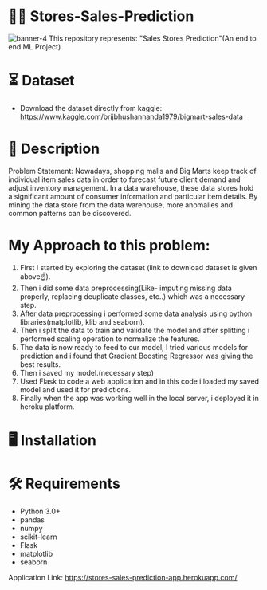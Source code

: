 # 🏪🏬 Stores-Sales-Prediction
![banner-4](https://user-images.githubusercontent.com/45726271/132082577-7acf21ca-444b-4921-9822-5e14e088bb13.png)
This repository represents: "Sales Stores Prediction"(An end to end ML Project)

# ⏳ Dataset
* Download the dataset directly from kaggle:
https://www.kaggle.com/brijbhushannanda1979/bigmart-sales-data

# 📝 Description
Problem Statement:
Nowadays, shopping malls and Big Marts keep track of individual item sales data in 
order to forecast future client demand and adjust inventory management. In a data 
warehouse, these data stores hold a significant amount of consumer information and 
particular item details. By mining the data store from the data warehouse, more 
anomalies and common patterns can be discovered.

# My Approach to this problem:
1. First i started by exploring the dataset (link to download dataset is given above☝️).
2. Then i did some data preprocessing(Like- imputing missing data properly, replacing deuplicate classes, etc..) which was a necessary step.
3. After data preprocessing i performed some data analysis using python libraries(matplotlib, klib and seaborn).
4. Then i split the data to train and validate the model and after splitting i performed scaling operation to normalize the features.
5. The data is now ready to feed to our model, I tried various models for prediction and i found that Gradient Boosting Regressor was giving the best results.
6. Then i saved my model.(necessary step)
7. Used Flask to code a web application and in this code i loaded my saved model and used it for predictions.
8. Finally when the app was working well in the local server, i deployed it in heroku platform.

# 🖥️ Installation
# 🛠️ Requirements
* Python 3.0+
* pandas
* numpy
* scikit-learn
* Flask
* matplotlib
* seaborn

Application Link: https://stores-sales-prediction-app.herokuapp.com/ 
